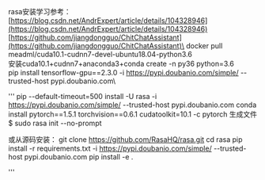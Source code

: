 
rasa安装学习参考：
[https://blog.csdn.net/AndrExpert/article/details/104328946](https://blog.csdn.net/AndrExpert/article/details/104328946) \
[https://github.com/jiangdongguo/ChitChatAssistant](https://github.com/jiangdongguo/ChitChatAssistant)\
docker pull meadml/cuda10.1-cudnn7-devel-ubuntu18.04-python3.6\
安装cuda10.1+cudnn7+anaconda3+conda create -n py36 python=3.6\
pip install tensorflow-gpu==2.3.0 -i  https://pypi.doubanio.com/simple/  --trusted-host pypi.doubanio.com\

'''
pip --default-timeout=500 install -U rasa -i  https://pypi.doubanio.com/simple/ --trusted-host pypi.doubanio.com
conda install pytorch==1.5.1 torchvision==0.6.1 cudatoolkit=10.1 -c pytorch
生成文件
$ sudo rasa init --no-prompt

或从源码安装：
git clone https://github.com/RasaHQ/rasa.git
cd rasa
pip install -r requirements.txt -i https://pypi.doubanio.com/simple/ --trusted-host pypi.doubanio.com
pip install -e .

''' 
